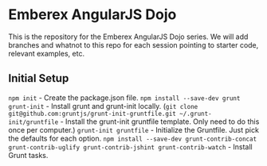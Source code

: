 # Emberex AngularJS Dojo
This is the repository for the Emberex AngularJS Dojo series. We will add branches and whatnot to this repo for each session pointing to starter code, relevant examples, etc.

## Initial Setup
`npm init` - Create the package.json file.
`npm install --save-dev grunt grunt-init` - Install grunt and grunt-init locally.
(`git clone git@github.com:gruntjs/grunt-init-gruntfile.git ~/.grunt-init/gruntfile` - Install the grunt-init gruntfile template. Only need to do this once per computer.)
`grunt-init gruntfile` - Initialize the Gruntfile. Just pick the defaults for each option.
`npm install --save-dev grunt-contrib-concat grunt-contrib-uglify grunt-contrib-jshint grunt-contrib-watch` - Install Grunt tasks.
